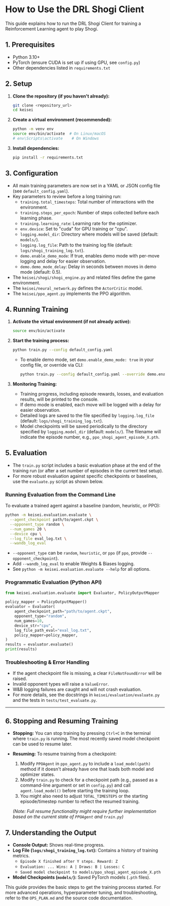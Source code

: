 # How to Use the DRL Shogi Client

This guide explains how to run the DRL Shogi Client for training a Reinforcement Learning agent to play Shogi.

## 1. Prerequisites

*   Python 3.10+
*   PyTorch (ensure CUDA is set up if using GPU, see `config.py`)
*   Other dependencies listed in `requirements.txt`

## 2. Setup

1.  **Clone the repository (if you haven't already):**
    ```bash
    git clone <repository_url>
    cd keisei
    ```

2.  **Create a virtual environment (recommended):**
    ```bash
    python -m venv env
    source env/bin/activate  # On Linux/macOS
    # env\Scripts\activate    # On Windows
    ```

3.  **Install dependencies:**
    ```bash
    pip install -r requirements.txt
    ```

## 3. Configuration

*   All main training parameters are now set in a YAML or JSON config file (see `default_config.yaml`).
*   Key parameters to review before a long training run:
    *   `training.total_timesteps`: Total number of interactions with the environment.
    *   `training.steps_per_epoch`: Number of steps collected before each learning phase.
    *   `training.learning_rate`: Learning rate for the optimizer.
    *   `env.device`: Set to "cuda" for GPU training or "cpu".
    *   `logging.model_dir`: Directory where models will be saved (default: `models/`).
    *   `logging.log_file`: Path to the training log file (default: `logs/shogi_training_log.txt`).
    *   `demo.enable_demo_mode`: If true, enables demo mode with per-move logging and delay for easier observation.
    *   `demo.demo_mode_delay`: Delay in seconds between moves in demo mode (default: 0.5).
*   The `keisei/shogi/shogi_engine.py` and related files define the game environment.
*   The `keisei/neural_network.py` defines the `ActorCritic` model.
*   The `keisei/ppo_agent.py` implements the PPO algorithm.

## 4. Running Training

1.  **Activate the virtual environment (if not already active):**
    ```bash
    source env/bin/activate
    ```

2.  **Start the training process:**
    ```bash
    python train.py --config default_config.yaml
    ```
    * To enable demo mode, set `demo.enable_demo_mode: true` in your config file, or override via CLI:
      ```bash
      python train.py --config default_config.yaml --override demo.enable_demo_mode=true
      ```

3.  **Monitoring Training:**
    *   Training progress, including episode rewards, losses, and evaluation results, will be printed to the console.
    *   If demo mode is enabled, each move will be logged with a delay for easier observation.
    *   Detailed logs are saved to the file specified by `logging.log_file` (default: `logs/shogi_training_log.txt`).
    *   Model checkpoints will be saved periodically to the directory specified by `logging.model_dir` (default: `models/`). The filename will indicate the episode number, e.g., `ppo_shogi_agent_episode_X.pth`.

## 5. Evaluation

*   The `train.py` script includes a basic evaluation phase at the end of the training run (or after a set number of episodes in the current test setup).
*   For more robust evaluation against specific checkpoints or baselines, use the `evaluate.py` script as shown below.

### Running Evaluation from the Command Line

To evaluate a trained agent against a baseline (random, heuristic, or PPO):

```bash
python -m keisei.evaluation.evaluate \
  --agent_checkpoint path/to/agent.ckpt \
  --opponent_type random \
  --num_games 20 \
  --device cpu \
  --log_file eval_log.txt \
  --wandb_log_eval
```

- `--opponent_type` can be `random`, `heuristic`, or `ppo` (if `ppo`, provide `--opponent_checkpoint`).
- Add `--wandb_log_eval` to enable Weights & Biases logging.
- See `python -m keisei.evaluation.evaluate --help` for all options.

### Programmatic Evaluation (Python API)

```python
from keisei.evaluation.evaluate import Evaluator, PolicyOutputMapper

policy_mapper = PolicyOutputMapper()
evaluator = Evaluator(
    agent_checkpoint_path="path/to/agent.ckpt",
    opponent_type="random",
    num_games=10,
    device_str="cpu",
    log_file_path_eval="eval_log.txt",
    policy_mapper=policy_mapper,
)
results = evaluator.evaluate()
print(results)
```

### Troubleshooting & Error Handling

- If the agent checkpoint file is missing, a clear `FileNotFoundError` will be raised.
- Invalid opponent types will raise a `ValueError`.
- W&B logging failures are caught and will not crash evaluation.
- For more details, see the docstrings in `keisei/evaluation/evaluate.py` and the tests in `tests/test_evaluate.py`.

---

## 6. Stopping and Resuming Training

*   **Stopping:** You can stop training by pressing `Ctrl+C` in the terminal where `train.py` is running. The most recently saved model checkpoint can be used to resume later.
*   **Resuming:** To resume training from a checkpoint:
    1.  Modify `PPOAgent` in `ppo_agent.py` to include a `load_model(path)` method if it doesn't already have one that loads both model and optimizer states.
    2.  Modify `train.py` to check for a checkpoint path (e.g., passed as a command-line argument or set in `config.py`) and call `agent.load_model()` before starting the training loop.
    3.  You might also need to adjust `TOTAL_TIMESTEPS` or the starting episode/timestep number to reflect the resumed training.

    *(Note: Full resume functionality might require further implementation based on the current state of `PPOAgent` and `train.py`)*

## 7. Understanding the Output

*   **Console Output:** Shows real-time progress.
*   **Log File (`logs/shogi_training_log.txt`):** Contains a history of training metrics.
    *   `Episode X finished after Y steps. Reward: Z`
    *   `Evaluation: ... Wins: A | Draws: B | Losses: C`
    *   `Saved model checkpoint to models/ppo_shogi_agent_episode_X.pth`
*   **Model Checkpoints (`models/`):** Saved PyTorch models (`.pth` files).

This guide provides the basic steps to get the training process started. For more advanced operations, hyperparameter tuning, and troubleshooting, refer to the `OPS_PLAN.md` and the source code documentation.
